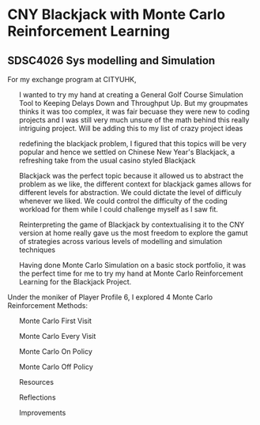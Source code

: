 <h1>CNY Blackjack with Monte Carlo Reinforcement Learning</h1>
<h2>SDSC4026 Sys modelling and Simulation</h2>

For my exchange program at CITYUHK,
<ul>I wanted to try my hand at creating a General Golf Course Simulation Tool to Keeping Delays Down and Throughput Up. But my groupmates thinks it was too complex, it was fair becuase they were new to coding projects and I was still very much unsure of the math behind this really intriguing project. Will be adding this to my list of crazy project ideas</ul>
<ul>redefining the blackjack problem, I figured that this topics will be very popular and hence we settled on Chinese New Year's Blackjack, a refreshing take from the usual casino styled Blackjack</ul>
<ul>Blackjack was the perfect topic because it allowed us to abstract the problem as we like, the different context for blackjack games allows for different levels for abstraction. We could dictate the level of difficuly whenever we liked. We could control the difficulty of the coding workload for them while I could challenge myself as I saw fit.</ul>
<ul>Reinterpreting the game of Blackjack by contextualising it to the CNY version at home really gave us the most freedom to explore the gamut of strategies across various levels of modelling and simulation techniques</ul>
<ul>Having done Monte Carlo Simulation on a basic stock portfolio, it was the perfect time for me to try my hand at Monte Carlo Reinforcement Learning for the Blackjack Project.</ul>

Under the moniker of Player Profile 6, I explored 4 Monte Carlo Reinforcement Methods: 
<ol>Monte Carlo First Visit</ol>
<ol>Monte Carlo Every Visit</ol>
<ol>Monte Carlo On Policy</ol>
<ol>Monte Carlo Off Policy</ol>

<ul>Resources</ul>

<ul>Reflections</ul>

<ul>Improvements</ul>
